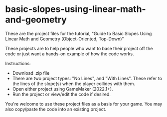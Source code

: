 # basic-slopes-using-linear-math-and-geometry
These are the project files for the tutorial, "Guide to Basic Slopes Using Linear Math and Geometry (Object-Oriented, Top-Down)"

These projects are to help people who want to base their project off the code or just want a hands-on example of how the code works.

Instructions:
- Download .zip file
- There are two project types: "No Lines", and "With Lines". These refer to the lines of the slope(s) when the player collides with them.
- Open either project using GameMaker (2022.1+).
- Run the project or view/edit the code if desired.

You're welcome to use these project files as a basis for your game. You may also copy/paste the code into an existing project.

